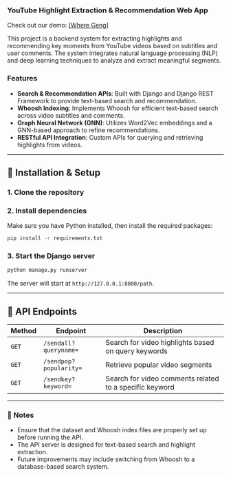 ### **YouTube Highlight Extraction & Recommendation Web App**  

Check out our demo:
[[Where Geng]](https://django-demo-uurkbxheva-de.a.run.app/path/)

This project is a backend system for extracting highlights and recommending key moments from YouTube videos based on subtitles and user comments. The system integrates natural language processing (NLP) and deep learning techniques to analyze and extract meaningful segments.  

### **Features**
- **Search & Recommendation APIs**: Built with Django and Django REST Framework to provide text-based search and recommendation.  
- **Whoosh Indexing**: Implements Whoosh for efficient text-based search across video subtitles and comments.  
- **Graph Neural Network (GNN)**: Utilizes Word2Vec embeddings and a GNN-based approach to refine recommendations.  
- **RESTful API Integration**: Custom APIs for querying and retrieving highlights from videos.  

---

## **🔧 Installation & Setup**
### **1. Clone the repository**

### **2. Install dependencies**
Make sure you have Python installed, then install the required packages:
```bash
pip install -r requirements.txt
```

### **3. Start the Django server**
```bash
python manage.py runserver
```
The server will start at `http://127.0.0.1:8000/path`.

---

## **📡 API Endpoints**
| Method | Endpoint | Description |
|--------|----------|-------------|
| `GET` | `/sendall?queryname=` | Search for video highlights based on query keywords |
| `GET` | `/sendpop?popularity=` | Retrieve popular video segments |
| `GET` | `/sendkey?keyword=` | Search for video comments related to a specific keyword |

---

### **📌 Notes**
- Ensure that the dataset and Whoosh index files are properly set up before running the API.
- The API server is designed for text-based search and highlight extraction.
- Future improvements may include switching from Whoosh to a database-based search system.
